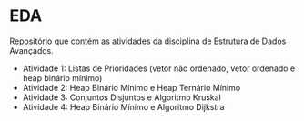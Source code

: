 # EDA

Repositório que contém as atividades da disciplina de Estrutura de Dados Avançados.

- Atividade 1: Listas de Prioridades (vetor não ordenado, vetor ordenado e heap binário mínimo)
- Atividade 2: Heap Binário Mínimo e Heap Ternário Mínimo
- Atividade 3: Conjuntos Disjuntos e Algoritmo Kruskal
- Atividade 4: Heap Binário Mínimo e Algoritmo Dijkstra

